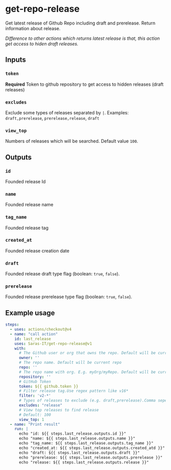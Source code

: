 # get-repo-release
Get latest release of Github Repo including draft and prerelease. Return information about release.

<em>Difference to other actions which returns latest release is that, this action get access to hiden draft releases.</em>

## Inputs

### `token`

**Required** Token to github repository to get access to hidden releases (draft releases)

### `excludes`

Exclude some types of releases separated by `|`. Examples: `draft,prerelease`, `prerelease,release`, `draft`

### `view_top`

Numbers of releases which will be searched. Default value `100`.

## Outputs

### `id`

Founded release Id

### `name`

Founded release name

### `tag_name`

Founded release tag

### `created_at`

Founded release creation date

### `draft`

Founded release draft type flag (boolean: `true`, `false`).

### `prerelease`

Founded release prerelease type flag (boolean: `true`, `false`).

## Example usage
```yaml
steps:
  - uses: actions/checkout@v4
  - name: "call action"
    id: last_release
    uses: Saras-IT/get-repo-release@v1
    with:
      # The Github user or org that owns the repo. Default will be current owner.
      owner: ''
      # The repo name. Default will be current repo
      repo: ''
      # The repo name with org. E.g. myOrg/myRepo. Default will be current org/repo.
      repository: ''
      # GitHub Token
      token: ${{ github.token }}
      # Filter release tag.Use regex pattern like v16*
      filter: 'v2-*'
      # Types of releases to exclude (e.g. draft,prerelease).Comma seperated list.
      excludes: "release"
      # View top releases to find release
      # Default: 100
      view_top: 1
  - name: "Print result"
    run: |
      echo "id: ${{ steps.last_release.outputs.id }}"
      echo "name: ${{ steps.last_release.outputs.name }}"
      echo "tag_name: ${{ steps.last_release.outputs.tag_name }}"
      echo "created_at: ${{ steps.last_release.outputs.created_atd }}"
      echo "draft: ${{ steps.last_release.outputs.draft }}"
      echo "prerelease: ${{ steps.last_release.outputs.prerelease }}"
      echo "release: ${{ steps.last_release.outputs.release }}"
```
